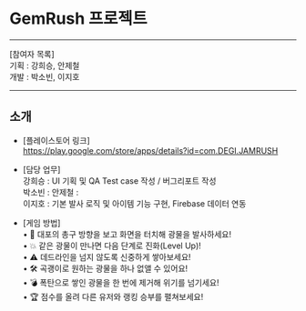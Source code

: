 # GemRush 프로젝트
***
[참여자 목록]  
기획 : 강희승, 안제철  
개발 : 박소빈, 이지호  
***
## 소개  
* [플레이스토어 링크]    
https://play.google.com/store/apps/details?id=com.DEGI.JAMRUSH   

* [담당 업무]  
  강희승 : UI 기획 및 QA Test case 작성 / 버그리포트 작성     
  박소빈 : 
  안제철 :  
  이지호 : 기본 발사 로직 및 아이템 기능 구현, Firebase 데이터 연동  

* [게임 방법]    
• 🎯 대포의 총구 방향을 보고 화면을 터치해 광물을 발사하세요!  
• 💥 같은 광물이 만나면 다음 단계로 진화(Level Up)!  
• ⚠️ 데드라인을 넘지 않도록 신중하게 쌓아보세요!  
• 🛠 곡괭이로 원하는 광물을 하나 없앨 수 있어요!  
• 💣 폭탄으로 쌓인 광물을 한 번에 제거해 위기를 넘기세요!  
• 🏆 점수를 올려 다른 유저와 랭킹 승부를 펼쳐보세요!  



